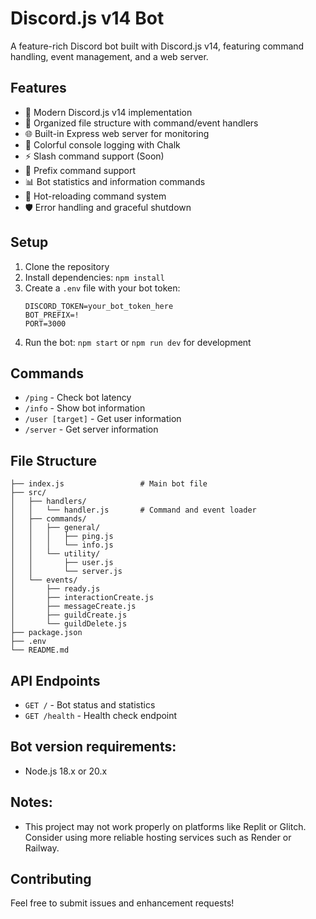 # Discord.js v14 Bot

A feature-rich Discord bot built with Discord.js v14, featuring command handling, event management, and a web server.

## Features

- 🤖 Modern Discord.js v14 implementation
- 📁 Organized file structure with command/event handlers
- 🌐 Built-in Express web server for monitoring
- 🎨 Colorful console logging with Chalk
- ⚡ Slash command support (Soon)
- 🔗 Prefix command support 
- 📊 Bot statistics and information commands
- 🔄 Hot-reloading command system
- 🛡️ Error handling and graceful shutdown

## Setup

1. Clone the repository
2. Install dependencies: `npm install`
3. Create a `.env` file with your bot token:
   ```
   DISCORD_TOKEN=your_bot_token_here
   BOT_PREFIX=!
   PORT=3000
   ```
4. Run the bot: `npm start` or `npm run dev` for development

## Commands

- `/ping` - Check bot latency
- `/info` - Show bot information
- `/user [target]` - Get user information
- `/server` - Get server information

## File Structure

```
├── index.js                 # Main bot file
├── src/
│   ├── handlers/
│   │   └── handler.js       # Command and event loader
│   ├── commands/
│   │   ├── general/
│   │   │   ├── ping.js
│   │   │   └── info.js
│   │   └── utility/
│   │       ├── user.js
│   │       └── server.js
│   └── events/
│       ├── ready.js
│       ├── interactionCreate.js
│       ├── messageCreate.js
│       ├── guildCreate.js
│       └── guildDelete.js
├── package.json
├── .env
└── README.md
```

## API Endpoints

- `GET /` - Bot status and statistics
- `GET /health` - Health check endpoint

## Bot version requirements:
- Node.js 18.x or 20.x 

## Notes:
- This project may not work properly on platforms like Replit or Glitch. Consider using more reliable hosting services such as Render or Railway.

## Contributing

Feel free to submit issues and enhancement requests!
